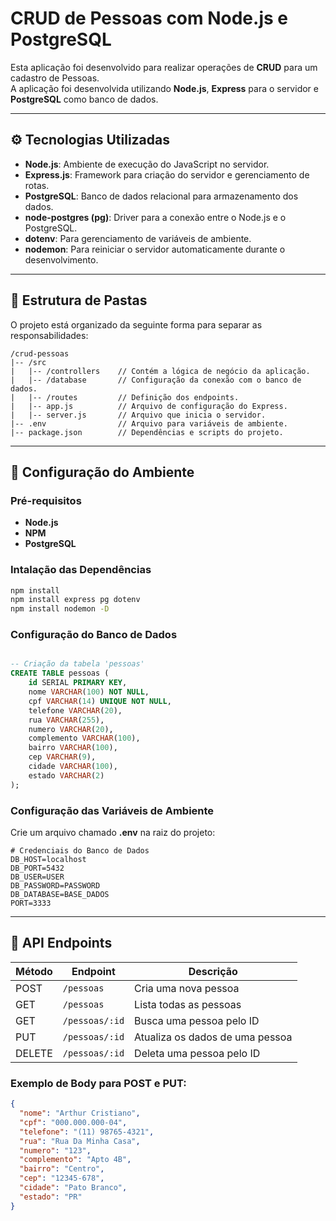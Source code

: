# CRUD de Pessoas com Node.js e PostgreSQL

Esta aplicação foi desenvolvido para realizar operações de **CRUD** para um cadastro de Pessoas.  
A aplicação foi desenvolvida utilizando **Node.js**, **Express** para o servidor e **PostgreSQL** como banco de dados.

---

## ⚙️ Tecnologias Utilizadas
- **Node.js**: Ambiente de execução do JavaScript no servidor.
- **Express.js**: Framework para criação do servidor e gerenciamento de rotas.
- **PostgreSQL**: Banco de dados relacional para armazenamento dos dados.
- **node-postgres (pg)**: Driver para a conexão entre o Node.js e o PostgreSQL.
- **dotenv**: Para gerenciamento de variáveis de ambiente.
- **nodemon**: Para reiniciar o servidor automaticamente durante o desenvolvimento.

---

## 📂 Estrutura de Pastas
O projeto está organizado da seguinte forma para separar as responsabilidades:

```
/crud-pessoas
|-- /src
|   |-- /controllers    // Contém a lógica de negócio da aplicação.
|   |-- /database       // Configuração da conexão com o banco de dados.
|   |-- /routes         // Definição dos endpoints.
|   |-- app.js          // Arquivo de configuração do Express.
|   |-- server.js       // Arquivo que inicia o servidor.
|-- .env                // Arquivo para variáveis de ambiente.
|-- package.json        // Dependências e scripts do projeto.
```

---

## 🚀 Configuração do Ambiente

### Pré-requisitos
- **Node.js** 
- **NPM** 
- **PostgreSQL**

### Intalação das Dependências
```bash
npm install
npm install express pg dotenv
npm install nodemon -D
```

### Configuração do Banco de Dados
```sql

-- Criação da tabela 'pessoas'
CREATE TABLE pessoas (
    id SERIAL PRIMARY KEY,
    nome VARCHAR(100) NOT NULL,
    cpf VARCHAR(14) UNIQUE NOT NULL,
    telefone VARCHAR(20),
    rua VARCHAR(255),
    numero VARCHAR(20),
    complemento VARCHAR(100),
    bairro VARCHAR(100),
    cep VARCHAR(9),
    cidade VARCHAR(100),
    estado VARCHAR(2)
);
```

### Configuração das Variáveis de Ambiente
Crie um arquivo chamado **.env** na raiz do projeto:

```env
# Credenciais do Banco de Dados
DB_HOST=localhost
DB_PORT=5432
DB_USER=USER
DB_PASSWORD=PASSWORD
DB_DATABASE=BASE_DADOS
PORT=3333
```

---

## 📖 API Endpoints

| Método | Endpoint       | Descrição                      
|--------|---------------|--------------------------------|
| POST   | `/pessoas`    | Cria uma nova pessoa           |
| GET    | `/pessoas`    | Lista todas as pessoas         |
| GET    | `/pessoas/:id`| Busca uma pessoa pelo ID       |
| PUT    | `/pessoas/:id`| Atualiza os dados de uma pessoa|
| DELETE | `/pessoas/:id`| Deleta uma pessoa pelo ID      |

### Exemplo de Body para **POST** e **PUT**:
```json
{
  "nome": "Arthur Cristiano",
  "cpf": "000.000.000-04",
  "telefone": "(11) 98765-4321",
  "rua": "Rua Da Minha Casa",
  "numero": "123",
  "complemento": "Apto 4B",
  "bairro": "Centro",
  "cep": "12345-678",
  "cidade": "Pato Branco",
  "estado": "PR"
}
```
